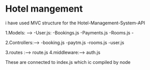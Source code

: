 # Hotel mangement
 i have used MVC structure for the Hotel-Management-System-API

 1.Models: -->
              -User.js:
              -Bookings.js
              -Payments.js
              -Rooms.js              -

 2.Controllers:-->
                  -booking.js
                  -paytm.js
                  -rooms.js
                  -user.js
                  
 3.routes :-->  route.js
 4.middleware:--> auth.js
 
 These are connected to index.js  which ic compiled by node 
